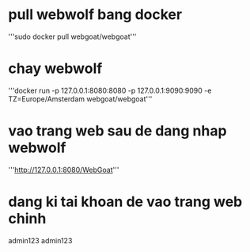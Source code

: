 # pull webwolf bang docker  
'''sudo docker pull webgoat/webgoat'''  

# chay webwolf  
'''docker run -p 127.0.0.1:8080:8080 -p 127.0.0.1:9090:9090 -e TZ=Europe/Amsterdam webgoat/webgoat'''  

# vao trang web sau de dang nhap webwolf  
'''http://127.0.0.1:8080/WebGoat'''  

# dang ki tai khoan de vao trang web chinh  
admin123
admin123
